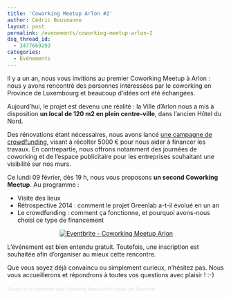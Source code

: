 ```yaml
---
title: 'Coworking Meetup Arlon #2'
author: Cédric Bousmanne
layout: post
permalink: /evenements/coworking-meetup-arlon-2
dsq_thread_id:
  - 3477669293
categories:
  - Evénements
---
```

Il y a un an, nous vous invitions au premier Coworking Meetup à Arlon : nous y avons rencontré des personnes intéressées par le coworking en Province de Luxembourg et beaucoup d’idées ont été échangées.

Aujourd’hui, le projet est devenu une réalité : la Ville d’Arlon nous a mis à disposition **un local de 120 m2 en plein centre-ville**, dans l’ancien Hôtel du Nord.

Des rénovations étant nécessaires, nous avons lancé <a href="http://fr.ulule.com/greenlabcoworking-arlon/" rel="nofollow">une campagne de crowdfunding</a>, visant à récolter 5000 € pour nous aider à financer les travaux. En contrepartie, nous offrons notamment des journées de coworking et de l’espace publicitaire pour les entreprises souhaitant une visibilité sur nos murs.

Ce lundi 09 février, dès 19 h, nous vous proposons **un second Coworking Meetup**. Au programme :

  * Visite des lieux
  * Rétrospective 2014 : comment le projet Greenlab a-t-il évolué en un an
  * Le crowdfunding : comment ça fonctionne, et pourquoi avons-nous choisi ce type de financement

<center>
  <a href="http://www.eventbrite.fr/e/billets-coworking-meetup-arlon-15596598847?ref=ebtnebregn" target="_blank"><img src="https://www.eventbrite.fr/custombutton?eid=15596598847" alt="Eventbrite - Coworking Meetup Arlon" /></a>
</center>




L&#8217;événement est bien entendu gratuit. Toutefois, une inscription est souhaitée afin d&#8217;organiser au mieux cette rencontre.

Que vous soyez déjà convaincu ou simplement curieux, n’hésitez pas. Nous vous accueillerons et répondrons à toutes vos questions avec plaisir ! :-)



<div style="width:100%; text-align:left;" >
  <div style="font-family:Helvetica, Arial; font-size:10px; padding:5px 0 5px; margin:2px; width:100%; text-align:left;" >
    <a style="color:#ddd; text-decoration:none;" target="_blank" href="http://www.eventbrite.fr/r/etckt">Gestion d&#8217;un événement</a><span style="color:#ddd;"> pour </span><a style="color:#ddd; text-decoration:none;" target="_blank" href="https://www.eventbrite.fr/e/billets-coworking-meetup-arlon-15596598847?ref=etckt">Coworking Meetup Arlon</a> <span style="color:#ddd;">réalisé par</span> <a style="color:#ddd; text-decoration:none;" target="_blank" href="http://www.eventbrite.fr?ref=etckt">Eventbrite</a>
  </div>
</div>
